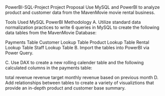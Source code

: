 PowerBI-SQL-Project
Project Proposal
Use MySQL and PowerBI to analyze product and customer data from the MavenMovie movie rental business.

Tools Used
MySQL
PowerBI
Methodology
A. Utilize standard data normalization practices to write 6 queries in MySQL to create the following data tables from the MavenMovie Database:

Payments Table
Customer Lookup Table
Product Lookup Table
Rental Lookup Table
Staff Lookup Table
B. Import the tables into PowerBI via Power Query.

C. Use DAX to create a new rolling calender table and the following calculated columns in the payments table:

total revenue
revenue target
monthly revenue based on previous month
D. Add relationships between tables to create a variety of visualiztions that provide an in-depth product and customer base summary.
